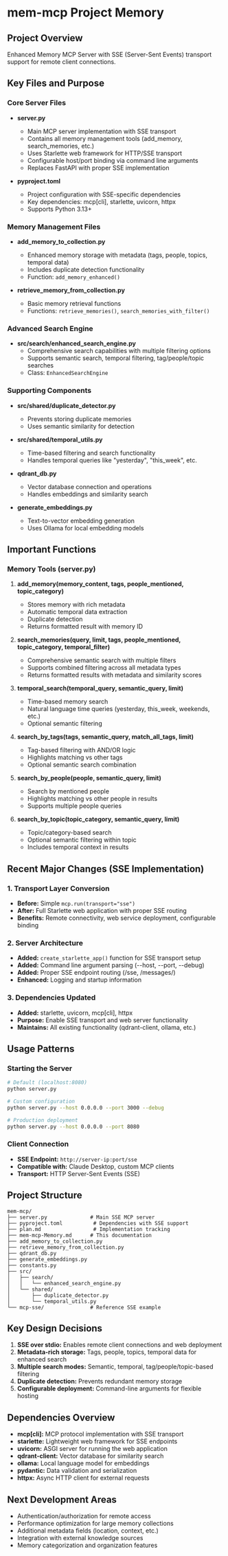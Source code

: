 # mem-mcp Project Memory

## Project Overview
Enhanced Memory MCP Server with SSE (Server-Sent Events) transport support for remote client connections.

## Key Files and Purpose

### Core Server Files
- **server.py**
  - Main MCP server implementation with SSE transport
  - Contains all memory management tools (add_memory, search_memories, etc.)
  - Uses Starlette web framework for HTTP/SSE transport
  - Configurable host/port binding via command line arguments
  - Replaces FastAPI with proper SSE implementation

- **pyproject.toml**
  - Project configuration with SSE-specific dependencies
  - Key dependencies: mcp[cli], starlette, uvicorn, httpx
  - Supports Python 3.13+

### Memory Management Files
- **add_memory_to_collection.py**
  - Enhanced memory storage with metadata (tags, people, topics, temporal data)
  - Includes duplicate detection functionality
  - Function: `add_memory_enhanced()`

- **retrieve_memory_from_collection.py**
  - Basic memory retrieval functions
  - Functions: `retrieve_memories()`, `search_memories_with_filter()`

### Advanced Search Engine
- **src/search/enhanced_search_engine.py**
  - Comprehensive search capabilities with multiple filtering options
  - Supports semantic search, temporal filtering, tag/people/topic searches
  - Class: `EnhancedSearchEngine`

### Supporting Components
- **src/shared/duplicate_detector.py**
  - Prevents storing duplicate memories
  - Uses semantic similarity for detection

- **src/shared/temporal_utils.py**
  - Time-based filtering and search functionality
  - Handles temporal queries like "yesterday", "this_week", etc.

- **qdrant_db.py**
  - Vector database connection and operations
  - Handles embeddings and similarity search

- **generate_embeddings.py**
  - Text-to-vector embedding generation
  - Uses Ollama for local embedding models

## Important Functions

### Memory Tools (server.py)
1. **add_memory(memory_content, tags, people_mentioned, topic_category)**
   - Stores memory with rich metadata
   - Automatic temporal data extraction
   - Duplicate detection
   - Returns formatted result with memory ID

2. **search_memories(query, limit, tags, people_mentioned, topic_category, temporal_filter)**
   - Comprehensive semantic search with multiple filters
   - Supports combined filtering across all metadata types
   - Returns formatted results with metadata and similarity scores

3. **temporal_search(temporal_query, semantic_query, limit)**
   - Time-based memory search
   - Natural language time queries (yesterday, this_week, weekends, etc.)
   - Optional semantic filtering

4. **search_by_tags(tags, semantic_query, match_all_tags, limit)**
   - Tag-based filtering with AND/OR logic
   - Highlights matching vs other tags
   - Optional semantic search combination

5. **search_by_people(people, semantic_query, limit)**
   - Search by mentioned people
   - Highlights matching vs other people in results
   - Supports multiple people queries

6. **search_by_topic(topic_category, semantic_query, limit)**
   - Topic/category-based search
   - Optional semantic filtering within topic
   - Includes temporal context in results

## Recent Major Changes (SSE Implementation)

### 1. Transport Layer Conversion
- **Before:** Simple `mcp.run(transport="sse")` 
- **After:** Full Starlette web application with proper SSE routing
- **Benefits:** Remote connectivity, web service deployment, configurable binding

### 2. Server Architecture
- **Added:** `create_starlette_app()` function for SSE transport setup
- **Added:** Command line argument parsing (--host, --port, --debug)
- **Added:** Proper SSE endpoint routing (/sse, /messages/)
- **Enhanced:** Logging and startup information

### 3. Dependencies Updated
- **Added:** starlette, uvicorn, mcp[cli], httpx
- **Purpose:** Enable SSE transport and web server functionality
- **Maintains:** All existing functionality (qdrant-client, ollama, etc.)

## Usage Patterns

### Starting the Server
```bash
# Default (localhost:8080)
python server.py

# Custom configuration
python server.py --host 0.0.0.0 --port 3000 --debug

# Production deployment
python server.py --host 0.0.0.0 --port 8080
```

### Client Connection
- **SSE Endpoint:** `http://server-ip:port/sse`
- **Compatible with:** Claude Desktop, custom MCP clients
- **Transport:** HTTP Server-Sent Events (SSE)

## Project Structure
```
mem-mcp/
├── server.py              # Main SSE MCP server
├── pyproject.toml          # Dependencies with SSE support
├── plan.md                 # Implementation tracking
├── mem-mcp-Memory.md      # This documentation
├── add_memory_to_collection.py
├── retrieve_memory_from_collection.py
├── qdrant_db.py
├── generate_embeddings.py
├── constants.py
├── src/
│   ├── search/
│   │   └── enhanced_search_engine.py
│   └── shared/
│       ├── duplicate_detector.py
│       └── temporal_utils.py
└── mcp-sse/               # Reference SSE example
```

## Key Design Decisions
1. **SSE over stdio:** Enables remote client connections and web deployment
2. **Metadata-rich storage:** Tags, people, topics, temporal data for enhanced search
3. **Multiple search modes:** Semantic, temporal, tag/people/topic-based filtering
4. **Duplicate detection:** Prevents redundant memory storage
5. **Configurable deployment:** Command-line arguments for flexible hosting

## Dependencies Overview
- **mcp[cli]:** MCP protocol implementation with SSE transport
- **starlette:** Lightweight web framework for SSE endpoints
- **uvicorn:** ASGI server for running the web application
- **qdrant-client:** Vector database for similarity search
- **ollama:** Local language model for embeddings
- **pydantic:** Data validation and serialization
- **httpx:** Async HTTP client for external requests

## Next Development Areas
- Authentication/authorization for remote access
- Performance optimization for large memory collections  
- Additional metadata fields (location, context, etc.)
- Integration with external knowledge sources
- Memory categorization and organization features
